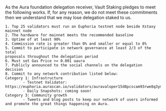 As the Aura foundation delegation receiver, Vault Staking pledges to meet
the following works. If, for any reason, we do not meet these commitments then
we understand that we may lose delegation staked to us.

```
1. Top 25 validators must run an Euphoria testnet node beside Xstaxy mainnet node
2. The hardware for mainnet meets the recommended baseline
3. Uptime of at least 90%
4. Commission rate is greater than 0% and smaller or equal to 8%
5. Commit to participate in network governance at least 2/3 of the total
proposals throughout the delegation period
6. Must set Gas Price >= 0.001 uaura
7. Publicly announced to the social channels on the delegation decision
8. Commit to any network contribution listed below:
Category 1: Infrastructure
        - Testnet Validator: https://euphoria.aurascan.io/validators/auravaloper15d8pcscam93rwe8q3ymsgkeh349x2w9fypnpun
        - Daily Snapshots: coming soon!
Category 3: Community growth
        - Tweets and blog posts to keep our network of users informed and promote the great things happening on Aura.
```

